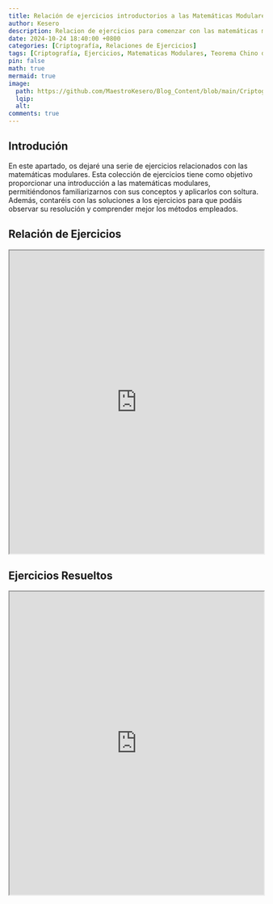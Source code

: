 ```yaml
---
title: Relación de ejercicios introductorios a las Matemáticas Modulares.
author: Kesero
description: Relacion de ejercicios para comenzar con las matemáticas modulares.
date: 2024-10-24 18:40:00 +0800
categories: [Criptografía, Relaciones de Ejercicios]
tags: [Criptografía, Ejercicios, Matematicas Modulares, Teorema Chino del Resto, Potenciación Modular]
pin: false
math: true
mermaid: true
image:
  path: https://github.com/MaestroKesero/Blog_Content/blob/main/Criptografia/Relaciones_Ejercicios/lista1/Template%20Blog.png?raw=true
  lqip: 
  alt: 
comments: true
---
```


## Introdución

En este apartado, os dejaré una serie de ejercicios relacionados con las matemáticas modulares. Esta colección de ejercicios tiene como objetivo proporcionar una introducción a las matemáticas modulares, permitiéndonos familiarizarnos con sus conceptos y aplicarlos con soltura. Además, contaréis con las soluciones a los ejercicios para que podáis observar su resolución y comprender mejor los métodos empleados.


## Relación de Ejercicios

<iframe src="https://github.com/MaestroKesero/Blog_Content/blob/main/Criptografia/Relaciones_Ejercicios/lista1/PrimeraLista.pdf" width="100%" height="600px"></iframe>


## Ejercicios Resueltos

<iframe src="https://github.com/MaestroKesero/Blog_Content/blob/main/Criptografia/Relaciones_Ejercicios/lista1/Relacion%20de%20ejercicios.pdf" width="100%" height="600px"></iframe>
